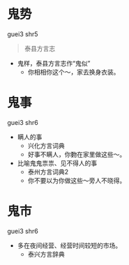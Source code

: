 # 鬼势
guei3 shr5
> 泰县方言志
- 鬼样，泰县方言志作“鬼似”
  - 你相相你这个～，家去换身衣装。

# 鬼事
guei3 shr6
+ 瞒人的事
  * 兴化方言词典
  - 好事不瞒人，你覅在家里做这些～。
+ 比喻鬼鬼祟祟、见不得人的事
  * 泰州方言词典2
  - 你不要以为你做这些～旁人不晓得。

# 鬼市
guei3 shr6
+ 多在夜间经营、经营时间较短的市场。
  * 泰兴方言辞典
